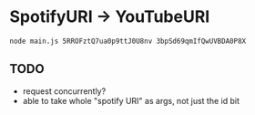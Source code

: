 # SpotifyURI -> YouTubeURI

`node main.js 5RROFztQ7ua0p9ttJ0U8nv 3bpSd69qmIfQwUVBDA0P8X`

## TODO

- request concurrently?
- able to take whole "spotify URI" as args, not just the id bit
